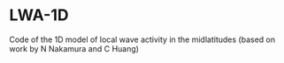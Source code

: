 # LWA-1D
Code of the 1D model of local wave activity in the midlatitudes (based on work by N Nakamura and C Huang)

